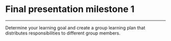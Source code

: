 # Final presentation milestone 1

---

Determine your learning goal and create a group learning plan that distributes responsibilities to different group members.